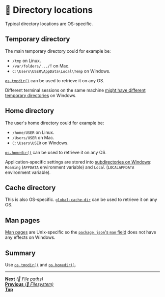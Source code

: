 # 📂 Directory locations

Typical directory locations are OS-specific.

## Temporary directory

The main temporary directory could for example be:

- `/tmp` on Linux.
- `/var/folders/.../T` on Mac.
- `C:\Users\USER\AppData\Local\Temp` on Windows.

[`os.tmpdir()`](https://nodejs.org/api/os.html#os_os_tmpdir) can be used to
retrieve it on any OS.

Different terminal sessions on the same machine
[might have different temporary directories](https://github.com/ehmicky/cross-platform-node-guide/pull/17#issuecomment-476209345)
on Windows.

## Home directory

The user's home directory could for example be:

- `/home/USER` on Linux.
- `/Users/USER` on Mac.
- `C:\Users\USER` on Windows.

[`os.homedir()`](https://nodejs.org/api/os.html#os_os_homedir) can be used to
retrieve it on any OS.

Application-specific settings are stored into
[subdirectories on Windows](<https://msdn.microsoft.com/en-us/library/windows/desktop/bb776892(v=vs.85).aspx>):
`Roaming` (`APPDATA` environment variable) and `Local` (`LOCALAPPDATA`
environment variable).

## Cache directory

This is also OS-specific.
[`global-cache-dir`](https://github.com/ehmicky/global-cache-dir) can be used to
retrieve it on any OS.

## Man pages

[Man pages](https://www.kernel.org/doc/man-pages/) are Unix-specific so the
[`package.json`'s `man` field](https://docs.npmjs.com/files/package.json#man)
does not have any effects on Windows.

## Summary

Use [`os.tmpdir()`](https://nodejs.org/api/os.html#os_os_tmpdir) and
[`os.homedir()`](https://nodejs.org/api/os.html#os_os_homedir).

<hr>

[**Next** _(📂 File paths)_](file_paths.md)<br>
[**Previous** _(📂 Filesystem)_](README.md)<br> [**Top**](README.md)<br>
